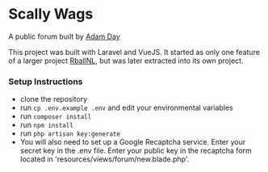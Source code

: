 # Scally Wags

A public forum built by [Adam Day](daydevelops.com)

This project was built with Laravel and VueJS. It started as only one feature of a larger project [RballNL](https://www.github.com/daydevelops/RballNL), but was later extracted into its own project.

### Setup Instructions

- clone the repository
- run `cp .env.example .env` and edit your environmental variables
- run `composer install`
- run `npm install`
- run `php artisan key:generate`
- You will also need to set up a Google Recaptcha service. Enter your secret key in the .env file. Enter your public key in the recaptcha form located in 'resources/views/forum/new.blade.php'.
